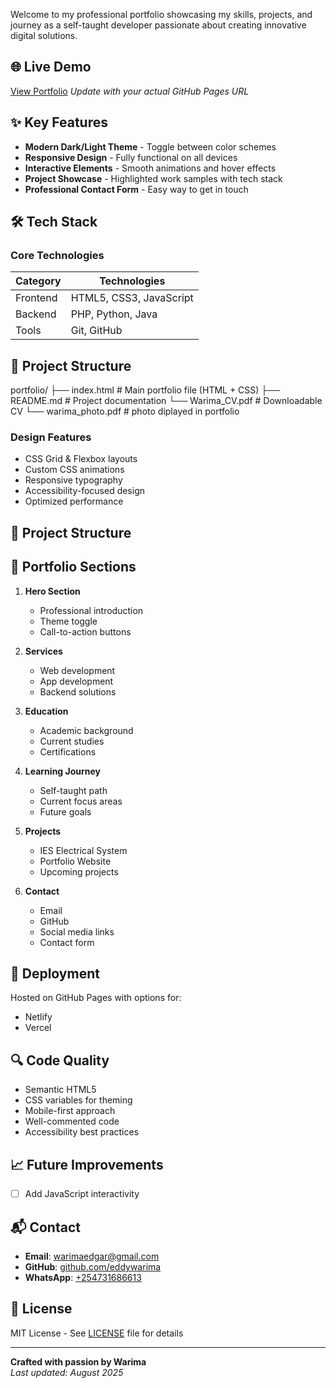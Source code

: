 

Welcome to my professional portfolio showcasing my skills, projects, and journey as a self-taught developer passionate about creating innovative digital solutions.

## 🌐 Live Demo
[View Portfolio](https://eddywarima.github.io) *Update with your actual GitHub Pages URL*

## ✨ Key Features
- **Modern Dark/Light Theme** - Toggle between color schemes
- **Responsive Design** - Fully functional on all devices
- **Interactive Elements** - Smooth animations and hover effects
- **Project Showcase** - Highlighted work samples with tech stack
- **Professional Contact Form** - Easy way to get in touch

## 🛠️ Tech Stack
### Core Technologies
| Category       | Technologies                          |
|----------------|---------------------------------------|
| Frontend       | HTML5, CSS3, JavaScript               |
| Backend        | PHP, Python, Java                     |
| Tools          | Git, GitHub                           |

## 📁 Project Structure
portfolio/
├── index.html    # Main portfolio file (HTML + CSS)
├── README.md               # Project documentation
└── Warima_CV.pdf   # Downloadable CV
└── warima_photo.pdf # photo diplayed in portfolio

### Design Features
- CSS Grid & Flexbox layouts
- Custom CSS animations
- Responsive typography
- Accessibility-focused design
- Optimized performance

## 📂 Project Structure

## 📝 Portfolio Sections
1. **Hero Section**  
   - Professional introduction
   - Theme toggle
   - Call-to-action buttons

2. **Services**  
   - Web development
   - App development
   - Backend solutions

3. **Education**  
   - Academic background
   - Current studies
   - Certifications

4. **Learning Journey**  
   - Self-taught path
   - Current focus areas
   - Future goals

5. **Projects**  
   - IES Electrical System
   - Portfolio Website
   - Upcoming projects

6. **Contact**  
   - Email
   - GitHub
   - Social media links
   - Contact form

## 🚀 Deployment
Hosted on GitHub Pages with options for:
- Netlify
- Vercel


## 🔍 Code Quality
- Semantic HTML5
- CSS variables for theming
- Mobile-first approach
- Well-commented code
- Accessibility best practices

## 📈 Future Improvements
- [ ] Add JavaScript interactivity

## 📬 Contact
- **Email**: [warimaedgar@gmail.com](mailto:warimaedgar@gmail.com)
- **GitHub**: [github.com/eddywarima](https://github.com/eddywarima)
- **WhatsApp**: [+254731686613](https://wa.me/254731686613)

## 📜 License
MIT License - See [LICENSE](LICENSE) file for details

---

**Crafted with passion by Warima**  
*Last updated: August 2025*